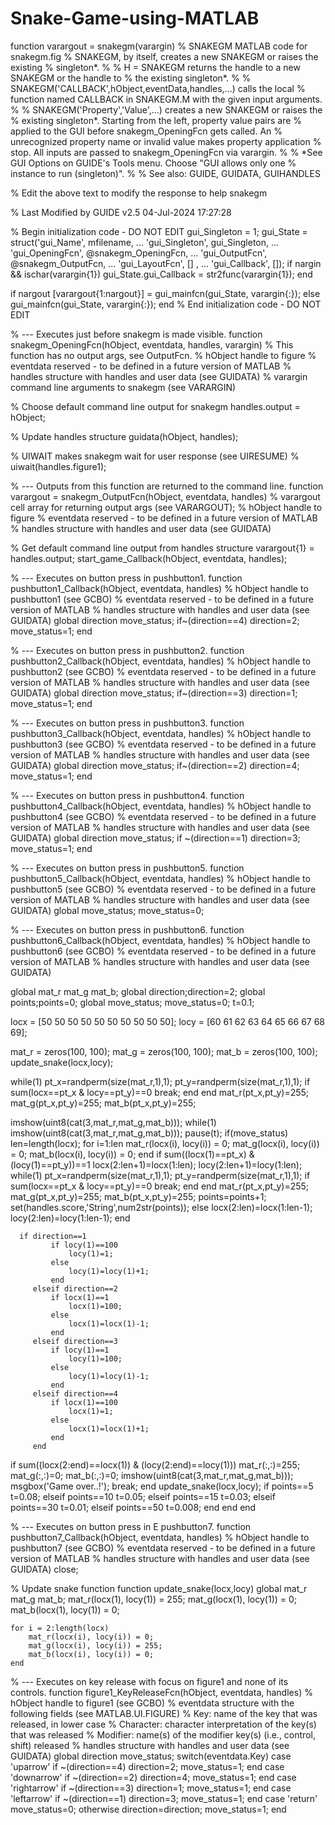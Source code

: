# Snake-Game-using-MATLAB
function varargout = snakegm(varargin)
% SNAKEGM MATLAB code for snakegm.fig
%      SNAKEGM, by itself, creates a new SNAKEGM or raises the existing
%      singleton*.
%
%      H = SNAKEGM returns the handle to a new SNAKEGM or the handle to
%      the existing singleton*.
%
%      SNAKEGM('CALLBACK',hObject,eventData,handles,...) calls the local
%      function named CALLBACK in SNAKEGM.M with the given input arguments.
%
%      SNAKEGM('Property','Value',...) creates a new SNAKEGM or raises the
%      existing singleton*.  Starting from the left, property value pairs are
%      applied to the GUI before snakegm_OpeningFcn gets called.  An
%      unrecognized property name or invalid value makes property application
%      stop.  All inputs are passed to snakegm_OpeningFcn via varargin.
%
%      *See GUI Options on GUIDE's Tools menu.  Choose "GUI allows only one
%      instance to run (singleton)".
%
% See also: GUIDE, GUIDATA, GUIHANDLES

% Edit the above text to modify the response to help snakegm

% Last Modified by GUIDE v2.5 04-Jul-2024 17:27:28

% Begin initialization code - DO NOT EDIT
gui_Singleton = 1;
gui_State = struct('gui_Name',       mfilename, ...
                   'gui_Singleton',  gui_Singleton, ...
                   'gui_OpeningFcn', @snakegm_OpeningFcn, ...
                   'gui_OutputFcn',  @snakegm_OutputFcn, ...
                   'gui_LayoutFcn',  [] , ...
                   'gui_Callback',   []);
if nargin && ischar(varargin{1})
    gui_State.gui_Callback = str2func(varargin{1});
end

if nargout
    [varargout{1:nargout}] = gui_mainfcn(gui_State, varargin{:});
else
    gui_mainfcn(gui_State, varargin{:});
end
% End initialization code - DO NOT EDIT


% --- Executes just before snakegm is made visible.
function snakegm_OpeningFcn(hObject, eventdata, handles, varargin)
% This function has no output args, see OutputFcn.
% hObject    handle to figure
% eventdata  reserved - to be defined in a future version of MATLAB
% handles    structure with handles and user data (see GUIDATA)
% varargin   command line arguments to snakegm (see VARARGIN)

% Choose default command line output for snakegm
handles.output = hObject;

% Update handles structure
guidata(hObject, handles);

% UIWAIT makes snakegm wait for user response (see UIRESUME)
% uiwait(handles.figure1);


% --- Outputs from this function are returned to the command line.
function varargout = snakegm_OutputFcn(hObject, eventdata, handles) 
% varargout  cell array for returning output args (see VARARGOUT);
% hObject    handle to figure
% eventdata  reserved - to be defined in a future version of MATLAB
% handles    structure with handles and user data (see GUIDATA)

% Get default command line output from handles structure
varargout{1} = handles.output;
start_game_Callback(hObject, eventdata, handles);

% --- Executes on button press in pushbutton1.
function pushbutton1_Callback(hObject, eventdata, handles)
% hObject    handle to pushbutton1 (see GCBO)
% eventdata  reserved - to be defined in a future version of MATLAB
% handles    structure with handles and user data (see GUIDATA)
global direction move_status;
if~(direction==4)
    direction=2;
    move_status=1;
end

% --- Executes on button press in pushbutton2.
function pushbutton2_Callback(hObject, eventdata, handles)
% hObject    handle to pushbutton2 (see GCBO)
% eventdata  reserved - to be defined in a future version of MATLAB
% handles    structure with handles and user data (see GUIDATA)
global direction move_status;
if~(direction==3)
    direction=1;
      move_status=1;
end

% --- Executes on button press in pushbutton3.
function pushbutton3_Callback(hObject, eventdata, handles)
% hObject    handle to pushbutton3 (see GCBO)
% eventdata  reserved - to be defined in a future version of MATLAB
% handles    structure with handles and user data (see GUIDATA)
global direction move_status;
if~(direction==2)
    direction=4;
      move_status=1;
end

% --- Executes on button press in pushbutton4.
function pushbutton4_Callback(hObject, eventdata, handles)
% hObject    handle to pushbutton4 (see GCBO)
% eventdata  reserved - to be defined in a future version of MATLAB
% handles    structure with handles and user data (see GUIDATA)
global direction move_status;
if ~(direction==1)
    direction=3;
    move_status=1;
end

% --- Executes on button press in pushbutton5.
function pushbutton5_Callback(hObject, eventdata, handles)
% hObject    handle to pushbutton5 (see GCBO)
% eventdata  reserved - to be defined in a future version of MATLAB
% handles    structure with handles and user data (see GUIDATA)
global move_status;
move_status=0;

% --- Executes on button press in  pushbutton6.
function  pushbutton6_Callback(hObject, eventdata, handles)
% hObject    handle to pushbutton6 (see GCBO)
% eventdata  reserved - to be defined in a future version of MATLAB
% handles    structure with handles and user data (see GUIDATA)

global mat_r mat_g mat_b;
global direction;direction=2;
  global points;points=0;
global move_status; move_status=0;
t=0.1;  

locx = [50 50 50 50 50 50 50 50 50 50];
locy = [60 61 62 63 64 65 66 67 68 69]; 

mat_r = zeros(100, 100);
mat_g = zeros(100, 100);
mat_b = zeros(100, 100);
update_snake(locx,locy);

while(1)
    pt_x=randperm(size(mat_r,1),1);
    pt_y=randperm(size(mat_r,1),1);
    if sum(locx==pt_x & locy==pt_y)==0
        break;
         end
end
mat_r(pt_x,pt_y)=255;
mat_g(pt_x,pt_y)=255;
mat_b(pt_x,pt_y)=255;

imshow(uint8(cat(3,mat_r,mat_g,mat_b)));
while(1)
    imshow(uint8(cat(3,mat_r,mat_g,mat_b)));
    pause(t);
    if(move_status)
    len=length(locx);
    for i=1:len
        mat_r(locx(i), locy(i)) = 0;
        mat_g(locx(i), locy(i)) = 0;
        mat_b(locx(i), locy(i)) = 0;
    end
 if sum((locx(1)==pt_x) & (locy(1)==pt_y))==1
       locx(2:len+1)=locx(1:len);
            locy(2:len+1)=locy(1:len);
            while(1)
                 pt_x=randperm(size(mat_r,1),1);
                pt_y=randperm(size(mat_r,1),1);
                if sum(locx==pt_x & locy==pt_y)==0
                    break;
                end
                end
            mat_r(pt_x,pt_y)=255;
            mat_g(pt_x,pt_y)=255;
            mat_b(pt_x,pt_y)=255;
             points=points+1;
            set(handles.score,'String',num2str(points));
        else
            locx(2:len)=locx(1:len-1);
            locy(2:len)=locy(1:len-1);
        end
   
      if direction==1
             if locy(1)==100
                 locy(1)=1;
             else
                 locy(1)=locy(1)+1;
             end
         elseif direction==2
             if locx(1)==1
                 locx(1)=100;
             else 
                 locx(1)=locx(1)-1;
             end
         elseif direction==3
             if locy(1)==1
                 locy(1)=100;
             else
                 locy(1)=locy(1)-1;
             end
         elseif direction==4
             if locx(1)==100
                 locx(1)=1;
             else
                 locx(1)=locx(1)+1;
             end
         end
   if sum((locx(2:end)==locx(1)) & (locy(2:end)==locy(1)))
             mat_r(:,:)=255;
             mat_g(:,:)=0;
             mat_b(:,:)=0;
             imshow(uint8(cat(3,mat_r,mat_g,mat_b)));
             msgbox('Game over..!');
             break;
         end
         update_snake(locx,locy);
         if points==5
             t=0.08;
         elseif points==10
             t=0.05;
         elseif points==15
             t=0.03;
         elseif points==30
             t=0.01;
         elseif points==50
             t=0.008;
         end
    end
end

% --- Executes on button press in E pushbutton7.
function  pushbutton7_Callback(hObject, eventdata, handles)
% hObject    handle to pushbutton7 (see GCBO)
% eventdata  reserved - to be defined in a future version of MATLAB
% handles    structure with handles and user data (see GUIDATA)
close;


% Update snake function
function update_snake(locx,locy)
    global mat_r mat_g mat_b;
    mat_r(locx(1), locy(1)) = 255;
    mat_g(locx(1), locy(1)) = 0;
    mat_b(locx(1), locy(1)) = 0;

    for i = 2:length(locx)
        mat_r(locx(i), locy(i)) = 0;
        mat_g(locx(i), locy(i)) = 255;
        mat_b(locx(i), locy(i)) = 0;
    end

   % --- Executes on key release with focus on figure1 and none of its controls.
function figure1_KeyReleaseFcn(hObject, eventdata, handles)
% hObject    handle to figure1 (see GCBO)
% eventdata  structure with the following fields (see MATLAB.UI.FIGURE)
%	Key: name of the key that was released, in lower case
%	Character: character interpretation of the key(s) that was released
%	Modifier: name(s) of the modifier key(s) (i.e., control, shift) released
% handles    structure with handles and user data (see GUIDATA)
global direction move_status;
switch(eventdata.Key)
    case 'uparrow'
        if ~(direction==4)
            direction=2;
            move_status=1;
        end
    case 'downarrow'
        if ~(direction==2)
            direction=4;
            move_status=1;
        end
    case 'rightarrow'
        if ~(direction==3)
            direction=1;
            move_status=1;
        end
    case 'leftarrow'
        if ~(direction==1)
            direction=3;
            move_status=1;
        end
          case 'return'
        move_status=0;
    otherwise
        direction=direction;
        move_status=1;
end
